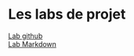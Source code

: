 # Les labs de projet
[Lab github](https://github.com/ADNANLH/lab-github)<br>
[Lab Markdown](https://github.com/ADNANLH/lab-markdown)